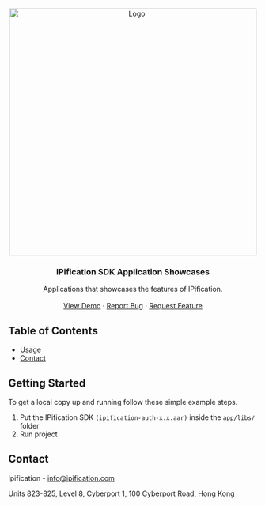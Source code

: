 
<!-- PROJECT SHIELDS -->
<!--
*** I'm using markdown "reference style" links for readability.
*** Reference links are enclosed in brackets [ ] instead of parentheses ( ).
*** See the bottom of this document for the declaration of the reference variables
*** for contributors-url, forks-url, etc. This is an optional, concise syntax you may use.
*** https://www.markdownguide.org/basic-syntax/#reference-style-links
-->


<!-- PROJECT LOGO -->
<br />
<p align="center">
  <a href="https://ipification.com">
    <img src="https://www.ipification.com/images/ipification-opengraph-default.png" alt="Logo" width="auto" height="500">
  </a>

  <h3 align="center">IPification SDK Application Showcases</h3>

  <p align="center">
    Applications that showcases the features of IPification.
    <br />
    <br />
    <a href="https://github.com/bvantagelimited/mobile-sdk-showcase-apps">View Demo</a>
    ·
    <a href="https://github.com/bvantagelimited/mobile-sdk-showcase-apps/issues">Report Bug</a>
    ·
    <a href="https://github.com/bvantagelimited/mobile-sdk-showcase-apps/issues">Request Feature</a>
  </p>
</p>



<!-- TABLE OF CONTENTS -->
## Table of Contents
* [Usage](#usage)
* [Contact](#contact)




<!-- GETTING STARTED -->
## Getting Started

To get a local copy up and running follow these simple example steps.

1. Put the IPification SDK  ```(ipification-auth-x.x.aar)``` inside the ```app/libs/``` folder
2. Run project



<!-- CONTACT -->
## Contact

Ipification - info@ipification.com

Units 823-825, Level 8,
Cyberport 1, 100 Cyberport Road, Hong Kong




